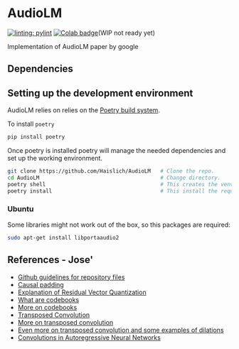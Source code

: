 <!-- <a target="_blank" href="https://colab.research.google.com/github/Haislich/AudioLM">
  <img src="https://colab.research.google.com/assets/colab-badge.svg" alt="Open In Colab"/>
</a> -->

# AudioLM

[![linting: pylint](https://img.shields.io/badge/linting-pylint-yellowgreen)](https://github.com/pylint-dev/pylint)
[![Colab badge](https://colab.research.google.com/assets/colab-badge.svg)](https://colab.research.google.com/github/Haislich/AudioLM)(WIP not ready yet)

Implementation of AudioLM paper by google

## Dependencies

## Setting up the development environment

AudioLM relies on relies on the [Poetry build system](https://python-poetry.org/).

To install `poetry`

```bash
pip install poetry
```

Once poetry is installed poetry will manage the needed dependencies and set up the working environment.

```bash
git clone https://github.com/Haislich/AudioLM   # Clone the repo.
cd AudioLM                                      # Change directory.
poetry shell                                    # This creates the venv.
poetry install                                  # This install the required dependencies.
```

### Ubuntu

Some libraries might not work out of the box, so this packages are required:

```bash
sudo apt-get install libportaaudio2
```

## References - Jose'

- [Github guidelines for repository files](https://docs.github.com/en/communities/setting-up-your-project-for-healthy-contributions/creating-a-default-community-health-file)
- [Causal padding](https://medium.com/@stevechange/a-quick-journey-through-conv1d-functions-from-tensorflow-to-pytorch-passing-via-scipy-part-3-bda48e253953)
- [Explanation of Residual Vector Quantization](https://drscotthawley.github.io/blog/posts/2023-06-12-RVQ.html)
- [What are codebooks](https://machinelearning.wtf/terms/codebook/#:~:text=A%20codebook%20is%20a%20fixed,space%20of%20dimension%20Rn%20.)
- [More on codebooks](https://ai.stanford.edu/blog/codebook-features/)
- [Transposed Convolution](https://d2l.ai/chapter_computer-vision/transposed-conv.html)
- [More on transposed convolution](https://towardsdatascience.com/what-is-transposed-convolutional-layer-40e5e6e31c11)
- [Even more on transposed convolution and some examples of dilations](https://medium.com/@marsxiang/convolutions-transposed-and-deconvolution-6430c358a5b6)
- [Convolutions in Autoregressive Neural Networks](https://www.kilians.net/post/convolution-in-autoregressive-neural-networks/)
